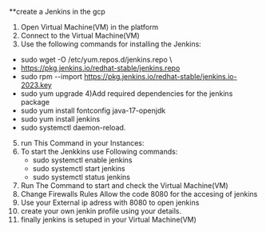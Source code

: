 **create  a Jenkins in the gcp
1) Open Virtual Machine(VM) in the platform
2) Connect to the Virtual Machine(VM)
3) Use the following commands for installing the Jenkins:
  * sudo wget -O /etc/yum.repos.d/jenkins.repo \
  * https://pkg.jenkins.io/redhat-stable/jenkins.repo
  * sudo rpm --import https://pkg.jenkins.io/redhat-stable/jenkins.io-2023.key
  * sudo yum upgrade
4)Add required dependencies for the jenkins package
  * sudo yum install fontconfig java-17-openjdk
  * sudo yum install jenkins
  * sudo systemctl daemon-reload.
5) run This Command in your Instances:
6) To start the Jenkkins use Following commands:
   * sudo systemctl enable jenkins
   * sudo systemctl start jenkins
   * sudo systemctl status jenkins
7) Run The Command to start and check the Virtual Machine(VM)
8) Change Firewalls Rules Allow the  code 8080 for the accesing of jenkins
9) Use your  External ip adress with 8080 to open jenkins
10) create your own jenkin profile using your details. 
11) finally jenkins is setuped in your Virtual Machine(VM)
